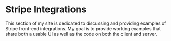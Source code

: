 # Stripe Integrations
This section of my site is dedicated to discussing and providing examples of Stripe front-end integrations.  My goal is to provide working examples that share both a usable UI as well as the code on both the client and server.